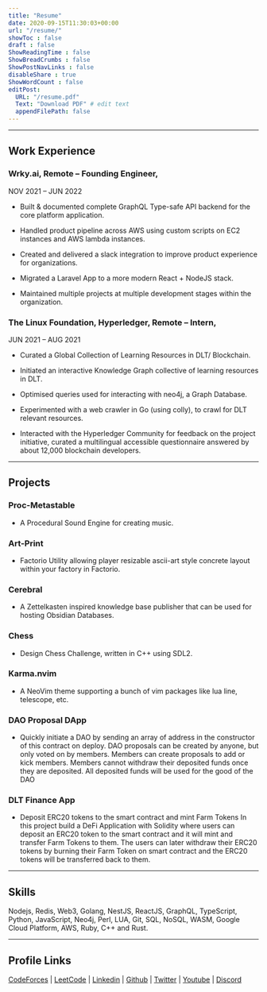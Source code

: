 ```yaml
---
title: "Resume"
date: 2020-09-15T11:30:03+00:00
url: "/resume/"
showToc : false
draft : false
ShowReadingTime : false
ShowBreadCrumbs : false
ShowPostNavLinks : false
disableShare : true
ShowWordCount : false
editPost:
  URL: "/resume.pdf"
  Text: "Download PDF" # edit text
  appendFilePath: false
---
```


---


## Work Experience
### Wrky.ai, Remote – Founding Engineer, 

NOV 2021 – JUN 2022

- Built & documented complete GraphQL Type-safe API backend for the core platform application.

- Handled product pipeline across AWS using custom scripts on EC2 instances and AWS lambda instances.

- Created and delivered a slack integration to improve product experience for organizations.

- Migrated a Laravel App to a more modern React + NodeJS stack.

- Maintained multiple projects at multiple development stages within the organization.

### The Linux Foundation, Hyperledger, Remote – Intern,
JUN 2021 – AUG 2021

- Curated a Global Collection of Learning Resources in DLT/ Blockchain. 

- Initiated an interactive Knowledge Graph collective of learning resources in DLT. 

- Optimised queries used for interacting with neo4j, a Graph Database. 

- Experimented with a web crawler in Go (using colly), to crawl for DLT relevant resources. 

- Interacted with the Hyperledger Community for feedback on the project initiative, curated a multilingual accessible questionnaire answered by about 12,000 blockchain developers.

---
## Projects

### Proc-Metastable

- A Procedural Sound Engine for creating music.

### Art-Print

- Factorio Utility allowing player resizable ascii-art style concrete layout within your factory in Factorio.

### Cerebral

- A Zettelkasten inspired knowledge base publisher that can be used for hosting Obsidian Databases.

### Chess

- Design Chess Challenge, written in C++ using SDL2.

### Karma.nvim

- A NeoVim theme supporting a bunch of vim packages like lua line, telescope, etc.

### DAO Proposal DApp

- Quickly initiate a DAO by sending an array of address in the constructor of this contract on deploy. DAO proposals can be created by anyone, but only voted on by members. Members can create proposals to add or kick members. Members cannot withdraw their deposited funds once they are deposited. All deposited funds will be used for the good of the DAO

### DLT Finance App

- Deposit ERC20 tokens to the smart contract and mint Farm Tokens In this project build a DeFi Application with Solidity where users can deposit an ERC20 token to the smart contract and it will mint and transfer Farm Tokens to them. The users can later withdraw their ERC20 tokens by burning their Farm Token on smart contract and the ERC20 tokens will be transferred back to them.

---
## Skills

Nodejs, Redis, Web3, Golang, NestJS, ReactJS, GraphQL, TypeScript, Python, JavaScript, Neo4j, Perl, LUA, Git, SQL, NoSQL, WASM, Google Cloud Platform, AWS, Ruby, C++ and Rust.

---
## Profile Links
[CodeForces]() | [LeetCode]() | [Linkedin]() | [Github]() | [Twitter]() | [Youtube]() | [Discord]()
